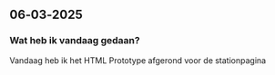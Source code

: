 ## 06‐03‐2025
### Wat heb ik vandaag gedaan?
Vandaag heb ik het HTML Prototype afgerond voor de stationpagina
